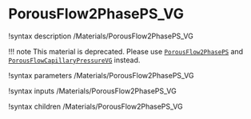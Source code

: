 # PorousFlow2PhasePS_VG
!syntax description /Materials/PorousFlow2PhasePS_VG

!!! note
    This material is deprecated. Please use [`PorousFlow2PhasePS`](/porous_flow/PorousFlow2PhasePS.md) and [`PorousFlowCapillaryPressureVG`](/porous_flow/PorousFlowCapillaryPressureVG.md) instead.

!syntax parameters /Materials/PorousFlow2PhasePS_VG

!syntax inputs /Materials/PorousFlow2PhasePS_VG

!syntax children /Materials/PorousFlow2PhasePS_VG

